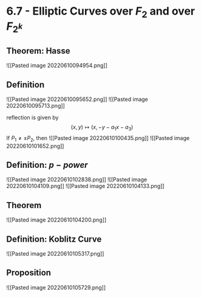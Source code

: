 # 6.7 - Elliptic Curves over $F_2$ and over $F_{2^k}$
## Theorem: Hasse
![[Pasted image 20220610094954.png]]

## Definition
![[Pasted image 20220610095652.png]]
![[Pasted image 20220610095713.png]]

reflection is given by
$$(x, y) \mapsto (x, -y-a_1x - a_3)$$
If $P_1 \ne \pm P_2$, then
![[Pasted image 20220610100435.png]]
![[Pasted image 20220610101652.png]]

## Definition: $p-power$
![[Pasted image 20220610102838.png]]
![[Pasted image 20220610104109.png]]
![[Pasted image 20220610104133.png]]

## Theorem
![[Pasted image 20220610104200.png]]

## Definition: Koblitz Curve
![[Pasted image 20220610105317.png]]

## Proposition
![[Pasted image 20220610105729.png]]
